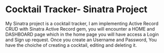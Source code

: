 # Cocktail Tracker- Sinatra Project

My Sinatra project is a cocktail tracker, I am implementing Active Record CRUD with Sinatra Active Record gem, you will encounter a HOME and DASHBOARD page which in the home page you will have access a Login and Sign up request. Once you create an Username and Password, You have the choiche of creating a cocktail, editing and deleting it.



